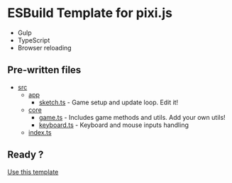 # ESBuild Template for pixi.js

- Gulp
- TypeScript
- Browser reloading

## Pre-written files

- [src](./src)
  - [app](./src/app)
    - [sketch.ts](./src/app/sketch.ts) - Game setup and update loop. Edit it!
  - [core](./src/core)
    - [game.ts](./src/core/game.ts) - Includes game methods and utils. Add your own utils!
    - [keyboard.ts](./src/core/keyboard.ts) - Keyboard and mouse inputs handling
  - [index.ts](./src/index.ts)

## Ready ?

[Use this template](https://github.com/ESBuildTemplates/ts-pixi/generate)
